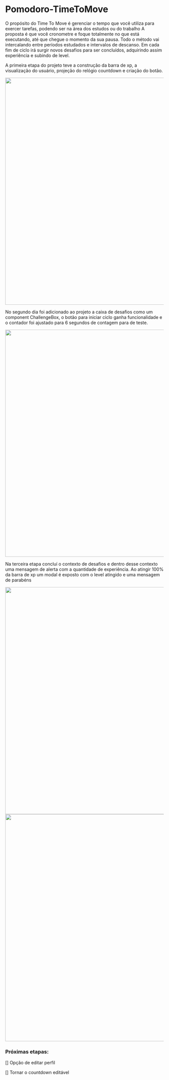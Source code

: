 # Pomodoro-TimeToMove

O propósito do Time To Move é gerenciar o tempo que você utiliza para exercer tarefas, podendo ser na área dos estudos ou do trabalho 
A proposta é que você cronometre e foque totalmente no que está executando, até que chegue o momento da sua pausa. Todo o método vai intercalando entre períodos estudados e intervalos de descanso.  Em cada fim de ciclo irá surgir novos desafios para ser concluídos, adquirindo assim experiência e subindo de level. 

A primeira etapa do projeto teve a construção da barra de xp, a visualização do usuário, projeção do relógio countdown e criação do botão. 

<img src="https://user-images.githubusercontent.com/55561761/110127226-24c60d80-7da4-11eb-8328-d8d99a765e13.png" width="720">

No segundo dia foi adicionado ao projeto a caixa de desafios como um component ChallengeBox, o botão para iniciar ciclo ganha funcionalidade e o contador foi ajustado para 6 segundos de contagem para de teste. 

<img src="https://user-images.githubusercontent.com/55561761/110127349-4aebad80-7da4-11eb-899b-38dd28fc6f4d.png" width="720">

Na terceira etapa concluí o contexto de desafios e dentro desse contexto uma mensagem de alerta com a quantidade de experiência.  Ao atingir 100% da barra de xp um modal é exposto com o level atingido e uma mensagem de parabéns

<img src="https://user-images.githubusercontent.com/55561761/110128672-d6197300-7da5-11eb-85a6-48451caf90ab.png" width="720">
<img src="https://user-images.githubusercontent.com/55561761/110127828-d82f0200-7da4-11eb-8adf-6827cb109489.png" width="720">



### Próximas etapas: 

[] Opção de editar perfil

[] Tornar o countdown editável
